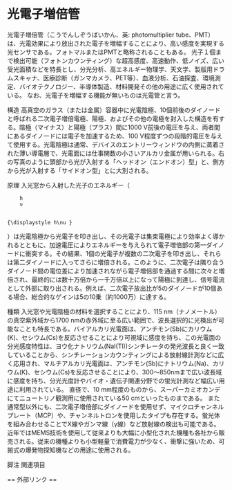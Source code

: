 # 光電子増倍管

光電子増倍管（こうでんしぞうばいかん、英: photomultiplier tube、PMT）は、光電効果により放出された電子を増幅することにより、高い感度を実現する光センサである。フォトマルまたはPMTと略称されることもある。
光子１個まで検出可能（フォトンカウンティング）な超高感度、高速動作、低ノイズ、広い受光面積などを特長とし、分光分析、高エネルギー物理学、天文学、製版用ドラムスキャナ、医療診断（ガンマカメラ、PET等）、血液分析、石油探査、環境測定、バイオテクノロジー、半導体製造、材料開発その他の用途に広く使用されている。
なお、光電子を増幅する機能が無いものは光電管と言う。

構造
高真空のガラス（または金属）容器中に光電陰極、10個前後のダイノードと呼ばれる二次電子増倍電極、陽極、およびその他の電極を封入した構造を有する。陰極（マイナス）と陽極（プラス）間に1000 V前後の電圧を与え、両者間にあるダイノードには電子を加速するため、100 V程度ずつの段階的電圧を与えて使用する。光電陰極は通常、デバイスのエントリーウィンドウの内側に蒸着された薄い導電層で、光電面には仕事関数の小さいアルカリ金属が用いられる。右の写真のように頭部から光が入射する「ヘッドオン（エンドオン）型」と、側方から光が入射する「サイドオン型」とに大別される。

原理
入光窓から入射した光子のエネルギー（
  
    
      
        h
        ν
      
    
    {\displaystyle h\nu }
  
）は光電陰極から光電子を叩き出し、その光電子は集束電極により効率よく導かれるとともに、加速電圧によりエネルギーを与えられて電子増倍部の第一ダイノードに衝突する。その結果、1個の光電子が複数の二次電子を叩き出し、それらは第二ダイノードに入ってさらに増倍される。このように、二次電子は隣り合うダイノード間の電位差により加速されながら電子増倍部を通過する間に次々と増倍され、最終的には数十万倍から一千万倍以上になって陽極に到達し、信号電流として外部に取り出される。例えば、二次電子放出比が5のダイノードが10個ある場合、総合的なゲインは5の10乗（約1000万）に達する。

種類
入光窓や光電陰極の材料を選択することにより、115 nm（ナノメートル）の真空紫外域から1700 nmの赤外域に至る広い範囲で、波長選択的に光検出が可能なことも特長である。バイアルカリ光電面は、アンチモン(Sb)にカリウム(K)、セシウム(Cs)を反応させることにより可視域に感度を持ち、この光電面の分光感度特性は、ヨウ化ナトリウム(NaI(Tl))シンチレータの発光波長と良く一致していることから、シンチレーションカウンティングによる放射線計測などに広く応用され、マルチアルカリ光電面は、アンチモン(Sb)にナトリウム(Na)、カリウム(K)、セシウム(Cs)を反応させることにより、300〜850nmまで広い波長域に感度を持ち、分光光度計やバイオ・遺伝子関連分野での蛍光計測など幅広い用途に利用されている。
直径で、10 mm程度のものから、スーパーカミオカンデにてニュートリノ観測用に使用されている50 cmといったものまである。
また通常型以外にも、二次電子増倍部にダイノードを使用せず、マイクロチャンネルプレート（MCP）や、チャンネルトロンを使用したタイプも存在する。蛍光体を組み合わせることでX線やガンマ線（γ線）など放射線の検出も可能である。
近年ではMEMS技術を使用して従来よりも大幅に小型化された機種も各社から販売される。従来の機種よりも小型軽量で消費電力が少なく、衝撃に強いため、可搬式の爆発物探知機などの用途に使用される。

脚注
関連項目


== 外部リンク ==